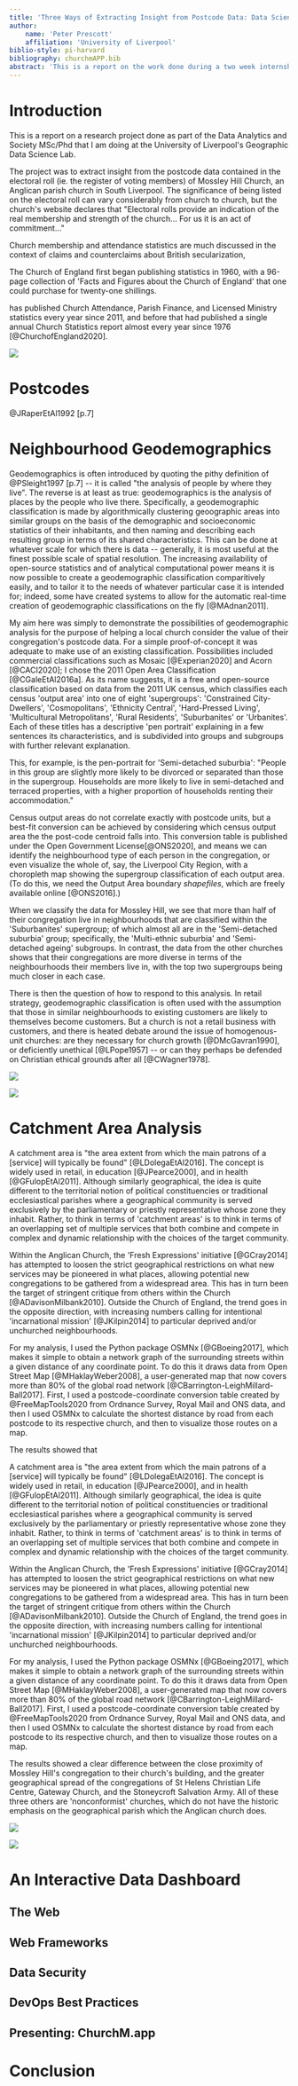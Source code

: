```yaml
---
title: 'Three Ways of Extracting Insight from Postcode Data: Data Science for the Local Church'
author: 
    name: 'Peter Prescott'
    affiliation: 'University of Liverpool'
biblio-style: pi-harvard
bibliography: churchmAPP.bib
abstract: 'This is a report on the work done during a two week internship done as part of the Data Analytics & Society MSc/PhD...'
---
```




# Introduction
This is a report on a research project done as part of the Data Analytics and Society MSc/Phd that I am doing at the University of Liverpool's Geographic Data Science Lab. 

The project was to extract insight from the postcode data contained in the electoral roll (ie. the register of voting members) of Mossley Hill Church, an Anglican parish church in South Liverpool. The significance of being listed on the electoral roll can vary considerably from church to church, but the church's website declares that "Electoral rolls provide an indication of the real membership and strength of the church... For us it is an act of commitment..."

Church membership and attendance statistics are much discussed in the context of claims and counterclaims about British secularization, 


The Church of England first began publishing statistics in 1960, with a 96-page collection of 'Facts and Figures about the Church of England' that one could purchase for twenty-one shillings. 

has published Church Attendance, Parish Finance, and Licensed Ministry statistics every year since 2011, and before that had published a single annual Church Statistics report almost every year since 1976 [@ChurchofEngland2020].

![](figs/age-group-distribution.png)

# Postcodes

@JRaperEtAl1992 [p.7]


# Neighbourhood Geodemographics


Geodemographics is often introduced by quoting the pithy definition of @PSleight1997 [p.7] -- it is called "the analysis of people by where they live". The reverse is at least as true: geodemographics is the analysis of places by the people who live there. Specifically, a geodemographic classification is made by algorithmically clustering geoographic areas into similar groups on the basis of the demographic and socioeconomic statistics of their inhabitants, and then naming and describing each resulting group in terms of its shared characteristics. This can be done at whatever scale for which there is data -- generally, it is most useful at the finest possible scale of spatial resolution. The increasing availability of open-source statistics and of analytical computational power means it is now possible to create a geodemographic classification comparitively easily, and to tailor it to the needs of whatever particular case it is intended for; indeed, some have created systems to allow for the automatic real-time creation of geodemographic classifications on the fly [@MAdnan2011].

My aim here was simply to demonstrate the possibilities of geodemographic analysis for the purpose of helping a local church consider the value of their congregation's postcode data. For a simple proof-of-concept it was adequate to make use of an existing classification. Possibilities included commercial classifications such as Mosaic [@Experian2020] and Acorn [@CACI2020]; I chose the 2011 Open Area Classification [@CGaleEtAl2016a]. As its name suggests, it is a free and open-source classification based on data from the 2011 UK census, which classifies each census 'output area' into one of eight 'supergroups': 'Constrained City-Dwellers', 'Cosmopolitans', 'Ethnicity Central', 'Hard-Pressed Living', 'Multicultural Metropolitans', 'Rural Residents', 'Suburbanites' or 'Urbanites'. Each of these titles has a descriptive 'pen portrait' explaining in a few sentences its characteristics, and is subdivided into groups and subgroups with further relevant explanation.

This, for example, is the pen-portrait for 'Semi-detached suburbia': "People in this group are slightly more likely to be divorced or separated than those in the supergroup. Households are more likely to live in semi-detached and terraced properties, with a higher proportion of households renting their accommodation." 

Census output areas do not correlate exactly with postcode units, but a best-fit conversion can be achieved by considering which census output area the the post-code centroid falls into. This conversion table is published under the Open Government License[@ONS2020], and means we can identify the neighbourhood type of each person in the congregation, or even visualize the whole of, say, the Liverpool City Region, with a choropleth map showing the supergroup classification of each output area. (To do this, we need the Output Area boundary *shapefiles*, which are freely available online [@ONS2016].)

When we classify the data for Mossley Hill, we see that more than half of their congregation live in neighbourhoods that are classified within the 'Suburbanites' supergroup; of which almost all are in the 'Semi-detached suburbia' group; specifically, the 'Multi-ethnic suburbia' and 'Semi-detached ageing' subgroups. In contrast, the data from the other churches shows that their congregations are more diverse in terms of the neighbourhoods their members live in, with the top two supergroups being much closer in each case.

There is then the question of how to respond to this analysis. In retail strategy, geodemographic classification is often used with the assumption that those in similar neighbourhoods to existing customers are likely to themselves become customers. But a church is not a retail business with customers, and there is heated debate around the issue of homogenous-unit churches: are they necessary for church growth [@DMcGavran1990], or deficiently unethical [@LPope1957] -- or can they perhaps be defended on Christian ethical grounds after all [@CWagner1978].


![](figs/geodemographic-map.png)


![](figs/geodemographic-breakdown.png)


# Catchment Area Analysis


A catchment area is "the area extent from which the main patrons of a [service] will typically be found" [@LDolegaEtAl2016]. The concept is widely used in retail, in education [@JPearce2000], and in health [@GFulopEtAl2011]. Although similarly geographical, the idea is quite different to the territorial notion of political constituencies or traditional ecclesiastical parishes where a geographical community is served exclusively by the parliamentary or priestly representative whose zone they inhabit. Rather, to think in terms of 'catchment areas' is to think in terms of an overlapping set of multiple services that both combine and compete in complex and dynamic relationship with the choices of the target community.

Within the Anglican Church, the 'Fresh Expressions' initiative [@GCray2014] has attempted to loosen the strict geographical restrictions on what new services may be pioneered in what places, allowing potential new congregations to be gathered from a widespread area. This has in turn been the target of stringent critique from others within the Church [@ADavisonMilbank2010]. Outside the Church of England, the trend goes in the opposite direction, with increasing numbers calling for intentional 'incarnational mission' [@JKilpin2014] to particular deprived and/or unchurched neighbourhoods.

For my analysis, I used the Python package OSMNx [@GBoeing2017], which makes it simple to obtain a network graph of the surrounding streets within a given distance of any coordinate point. To do this it draws data from Open Street Map [@MHaklayWeber2008], a user-generated map that now covers more than 80% of the global road network [@CBarrington-LeighMillard-Ball2017]. First, I used a postcode-coordinate conversion table created by @FreeMapTools2020 from Ordnance Survey, Royal Mail and ONS data, and then I used OSMNx to calculate the shortest distance by road from each postcode to its respective church, and then to visualize those routes on a map.

The results showed that

A catchment area is "the area extent from which the main patrons of a [service] will typically be found" [@LDolegaEtAl2016]. The concept is widely used in retail, in education [@JPearce2000], and in health [@GFulopEtAl2011]. Although similarly geographical, the idea is quite different to the territorial notion of political constituencies or traditional ecclesiastical parishes where a geographical community is served exclusively by the parliamentary or priestly representative whose zone they inhabit. Rather, to think in terms of 'catchment areas' is to think in terms of an overlapping set of multiple services that both combine and compete in complex and dynamic relationship with the choices of the target community.

Within the Anglican Church, the 'Fresh Expressions' initiative [@GCray2014] has attempted to loosen the strict geographical restrictions on what new services may be pioneered in what places, allowing potential new congregations to be gathered from a widespread area. This has in turn been the target of stringent critique from others within the Church [@ADavisonMilbank2010]. Outside the Church of England, the trend goes in the opposite direction, with increasing numbers calling for intentional 'incarnational mission' [@JKilpin2014] to particular deprived and/or unchurched neighbourhoods.

For my analysis, I used the Python package OSMNx [@GBoeing2017], which makes it simple to obtain a network graph of the surrounding streets within a given distance of any coordinate point. To do this it draws data from Open Street Map [@MHaklayWeber2008], a user-generated map that now covers more than 80% of the global road network [@CBarrington-LeighMillard-Ball2017]. First, I used a postcode-coordinate conversion table created by @FreeMapTools2020 from Ordnance Survey, Royal Mail and ONS data, and then I used OSMNx to calculate the shortest distance by road from each postcode to its respective church, and then to visualize those routes on a map.

The results showed a clear difference between the close proximity of Mossley Hill's congregation to their church's building, and the greater geographical spread of the congregations of St Helens Christian Life Centre, Gateway Church, and the Stoneycroft Salvation Army. All of these three others are 'nonconformist' churches, which do not have the historic emphasis on the geographical parish which the Anglican church does.



![](figs/catchment-distance.png)


![](figs/mossley-hill-travel.png)


# An Interactive Data Dashboard


## The Web



## Web Frameworks



## Data Security



## DevOps Best Practices



## Presenting: ChurchM.app



# Conclusion



